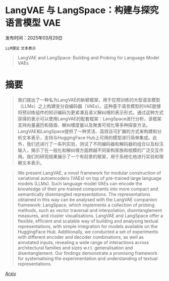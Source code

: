 # LangVAE 与 LangSpace：构建与探究语言模型 VAE

发布时间：2025年03月29日

`LLM理论` `文本表示`

> LangVAE and LangSpace: Building and Probing for Language Model VAEs

# 摘要

> 我们提出了一种名为LangVAE的新颖框架，用于在预训练的大型语言模型（LLMs）之上构建变分自编码器（VAEs）。这种基于语言模型的VAE能够将预训练组件的知识编码为更紧凑且语义解纠缠的表示形式。通过这种方式获得的表示可以使用LangVAE的配套框架：LangSpace进行分析，该框架支持向量遍历和插值、解纠缠度量以及聚类可视化等多种探查方法。LangVAE和LangSpace提供了一种灵活、高效且可扩展的方式来构建和分析文本表示，支持与HuggingFace Hub上可用的模型进行简单集成。此外，我们还进行了一系列实验，测试了不同编码器和解码器的组合以及标注输入，揭示了在一般化和解纠缠方面跨越不同架构家族和规模的广泛交互作用。我们的研究结果展示了一个有前景的框架，用于系统化地进行实验和理解文本表示。

> We present LangVAE, a novel framework for modular construction of variational autoencoders (VAEs) on top of pre-trained large language models (LLMs). Such language model VAEs can encode the knowledge of their pre-trained components into more compact and semantically disentangled representations. The representations obtained in this way can be analysed with the LangVAE companion framework: LangSpace, which implements a collection of probing methods, such as vector traversal and interpolation, disentanglement measures, and cluster visualisations. LangVAE and LangSpace offer a flexible, efficient and scalable way of building and analysing textual representations, with simple integration for models available on the HuggingFace Hub. Additionally, we conducted a set of experiments with different encoder and decoder combinations, as well as annotated inputs, revealing a wide range of interactions across architectural families and sizes w.r.t. generalisation and disentanglement. Our findings demonstrate a promising framework for systematising the experimentation and understanding of textual representations.

[Arxiv](https://arxiv.org/abs/2505.00004)